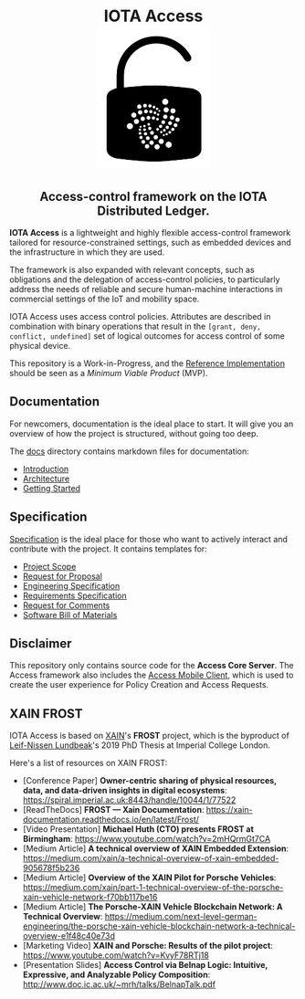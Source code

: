 <h1 align="center">
  <br>IOTA Access<br>
  <img src="access.png">
</h1>
<h2 align="center">
Access-control framework on the IOTA Distributed Ledger.
</h2>

**IOTA Access** is a lightweight and highly flexible access-control framework tailored for resource-constrained settings, such as embedded devices and the infrastructure in which they are used.

The framework is also expanded with relevant concepts, such as obligations and the delegation of access-control policies, to particularly address the needs of reliable and secure human-machine interactions in commercial settings of the IoT and mobility space.

IOTA Access uses access control policies. Attributes are described in combination with binary operations that result in the `[grant, deny, conflict, undefined]` set of logical outcomes for access control of some physical device.

This repository is a Work-in-Progress, and the [Reference Implementation](/docs/02-architecture.md#access-core-server-reference-implementation-acsri) should be seen as a *Minimum Viable Product* (MVP).

## Documentation
For newcomers, documentation is the ideal place to start. It will give you an overview of how the project is structured, without going too deep.

The [docs](/docs) directory contains markdown files for documentation:
 - [Introduction](/docs/01-introduction.md)
 - [Architecture](/docs/02-architecture.md)
 - [Getting Started](/docs/03-getting_started.md)

## Specification
[Specification](/specs/HOW-TO-SPEC.md) is the ideal place for those who want to actively interact and contribute with the project. It contains templates for:
 - [Project Scope](/specs/1-SCOPE/access-SCOPE-0000.md)
 - [Request for Proposal](/specs/2-RFP/access-detail-RFP-0000.md)
 - [Engineering Specification](/specs/3-SPECS/access-ENGINEERING-SPEC-0000.md)
 - [Requirements Specification](specs/3-SPECS/access-REQUIREMENTS-SPEC-0000.md)
 - [Request for Comments](/specs/4-RFC/0000-access-RFC.md)
 - [Software Bill of Materials](/specs/5-BOM/access-BOM-0000.md)

 ## Disclaimer

This repository only contains source code for the **Access Core Server**. The Access framework also includes the [Access Mobile Client](https://github.com/iotaledger/access-mobile), which is used to create the user experience for Policy Creation and Access Requests.

## XAIN FROST
IOTA Access is based on [XAIN](https://www.xain.io/)'s **FROST** project, which is the byproduct of [Leif-Nissen Lundbeak](https://www.researchgate.net/profile/Leif_Nissen_Lundbaek)'s 2019 PhD Thesis at Imperial College London.

Here's a list of resources on XAIN FROST:

* [Conference Paper] **Owner-centric sharing of physical resources, data, and data-driven insights in digital ecosystems**: https://spiral.imperial.ac.uk:8443/handle/10044/1/77522
* [ReadTheDocs] **FROST — Xain Documentation**: https://xain-documentation.readthedocs.io/en/latest/Frost/
* [Video Presentation] **Michael Huth (CTO) presents FROST at Birmingham**: https://www.youtube.com/watch?v=2mHQrmGt7CA
* [Medium Article] **A technical overview of XAIN Embedded Extension**: https://medium.com/xain/a-technical-overview-of-xain-embedded-905678f5b236
* [Medium Article] **Overview of the XAIN Pilot for Porsche Vehicles**: https://medium.com/xain/part-1-technical-overview-of-the-porsche-xain-vehicle-network-f70bb117be16
* [Medium Article] **The Porsche-XAIN Vehicle Blockchain Network: A Technical Overview**: https://medium.com/next-level-german-engineering/the-porsche-xain-vehicle-blockchain-network-a-technical-overview-e1f48c40e73d
* [Marketing Video] **XAIN and Porsche: Results of the pilot project**: https://www.youtube.com/watch?v=KvyF78RTj18
* [Presentation Slides] **Access Control via Belnap Logic: Intuitive, Expressive, and Analyzable Policy Composition**: http://www.doc.ic.ac.uk/~mrh/talks/BelnapTalk.pdf

